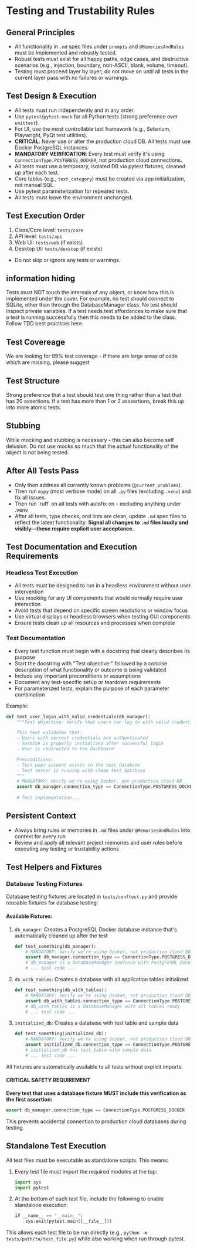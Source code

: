 # Testing and Trustability Rules

## General Principles
- All functionality in `.md` spec files under `prompts` and `@MemoriesAndRules` must be implemented and robustly tested.
- Robust tests must exist for all happy paths, edge cases, and destructive scenarios (e.g., injection, boundary, non-ASCII, blank, volume, timeout).
- Testing must proceed layer by layer; do not move on until all tests in the current layer pass with no failures or warnings.

## Test Design & Execution
- All tests must run independently and in any order.
- Use `pytest`/`pytest-mock` for all Python tests (strong preference over `unittest`).
- For UI, use the most controllable test framework (e.g., Selenium, Playwright, PyQt test utilities).
- **CRITICAL**: Never use or alter the production cloud DB. All tests must use Docker PostgreSQL instances.
- **MANDATORY VERIFICATION**: Every test must verify it's using `ConnectionType.POSTGRESS_DOCKER`, not production cloud connections.
- All tests must use a temporary, isolated DB via pytest fixtures, cleaned up after each test.
- Core tables (e.g., `text_category`) must be created via app initialization, not manual SQL.
- Use pytest parameterization for repeated tests.
- All tests must leave the environment unchanged.

## Test Execution Order
1. Class/Core level: `tests/core`
2. API level: `tests/api`
3. Web UI: `tests/web` (if exists)
4. Desktop UI: `tests/desktop` (if exists)
- Do not skip or ignore any tests or warnings.

## information hiding
Tests must NOT touch the internals of any object, or know how this is implemented under the cover.    For example, no test should connect to SQLite, other than through the DatabaseManager class.    No test should inspect private variables.     If a test needs test affordances to make sure that a test is running successfully then this needs to be added to the class.     Follow TDD best practices here.

## Test Covereage
We are looking for 99% test coverage - if there are large areas of code which are missing, please suggest


## Test Structure
Strong preference that a test should test one thing rather than a test that has 20 assertions.    If a test has more than 1 or 2 asssertions, break this up into more atomic tests.

## Stubbing
While mocking and stubbing is necessary - this can also become self delusion.    Do not use mocks so much that the actual functionality of the object is not being tested.


## After All Tests Pass
- Only then address all currently known problems (`@current_problems`).
- Then run `mypy` (most verbose mode) on all `.py` files (excluding `.venv`) and fix all issues.
- Then run 'ruff' on all tests with autofix on - excluding anything under .venv
- After all tests, type checks, and lints are clean, update `.md` spec files to reflect the latest functionality. **Signal all changes to `.md` files loudly and visibly—these require explicit user acceptance.**

## Test Documentation and Execution Requirements

### Headless Test Execution
- All tests must be designed to run in a headless environment without user intervention
- Use mocking for any UI components that would normally require user interaction
- Avoid tests that depend on specific screen resolutions or window focus
- Use virtual displays or headless browsers when testing GUI components
- Ensure tests clean up all resources and processes when complete

### Test Documentation
- Every test function must begin with a docstring that clearly describes its purpose
- Start the docstring with "Test objective:" followed by a concise description of what functionality or outcome is being validated
- Include any important preconditions or assumptions
- Document any test-specific setup or teardown requirements
- For parameterized tests, explain the purpose of each parameter combination

Example:
```python
def test_user_login_with_valid_credentials(db_manager):
    """Test objective: Verify that users can log in with valid credentials.

    This test validates that:
    - Users with correct credentials are authenticated
    - Session is properly initialized after successful login
    - User is redirected to the dashboard

    Preconditions:
    - Test user account exists in the test database
    - Test server is running with clean test database
    """
    # MANDATORY: Verify we're using Docker, not production cloud DB
    assert db_manager.connection_type == ConnectionType.POSTGRESS_DOCKER
    
    # Test implementation...
```

## Persistent Context
- Always bring rules or memories in `.md` files under `@MemoriesAndRules` into context for every run
- Review and apply all relevant project memories and user rules before executing any testing or trustability actions

## Test Helpers and Fixtures

### Database Testing Fixtures
Database testing fixtures are located in `tests/conftest.py` and provide reusable fixtures for database testing:

#### Available Fixtures:
1. `db_manager`: Creates a PostgreSQL Docker database instance that's automatically cleaned up after the test
   ```python
   def test_something(db_manager):
       # MANDATORY: Verify we're using Docker, not production cloud DB
       assert db_manager.connection_type == ConnectionType.POSTGRESS_DOCKER
       # db_manager is a DatabaseManager instance with PostgreSQL Docker connection
       # ... test code ...
   ```

2. `db_with_tables`: Creates a database with all application tables initialized
   ```python
   def test_something(db_with_tables):
       # MANDATORY: Verify we're using Docker, not production cloud DB
       assert db_with_tables.connection_type == ConnectionType.POSTGRESS_DOCKER
       # db_with_tables is a DatabaseManager with all tables ready
       # ... test code ...
   ```

3. `initialized_db`: Creates a database with test table and sample data
   ```python
   def test_something(initialized_db):
       # MANDATORY: Verify we're using Docker, not production cloud DB
       assert initialized_db.connection_type == ConnectionType.POSTGRESS_DOCKER
       # initialized_db has test_table with sample data
       # ... test code ...
   ```

All fixtures are automatically available to all tests without explicit imports.

#### **CRITICAL SAFETY REQUIREMENT**
**Every test that uses a database fixture MUST include this verification as the first assertion:**
```python
assert db_manager.connection_type == ConnectionType.POSTGRESS_DOCKER
```
This prevents accidental connection to production cloud databases during testing.

## Standalone Test Execution
All test files must be executable as standalone scripts. This means:

1. Every test file must import the required modules at the top:
   ```python
   import sys
   import pytest
   ```

2. At the bottom of each test file, include the following to enable standalone execution:
   ```python
   if __name__ == "__main__":
       sys.exit(pytest.main([__file__]))
   ```

This allows each test file to be run directly (e.g., `python -m tests/path/to/test_file.py`) while also working when run through pytest.
